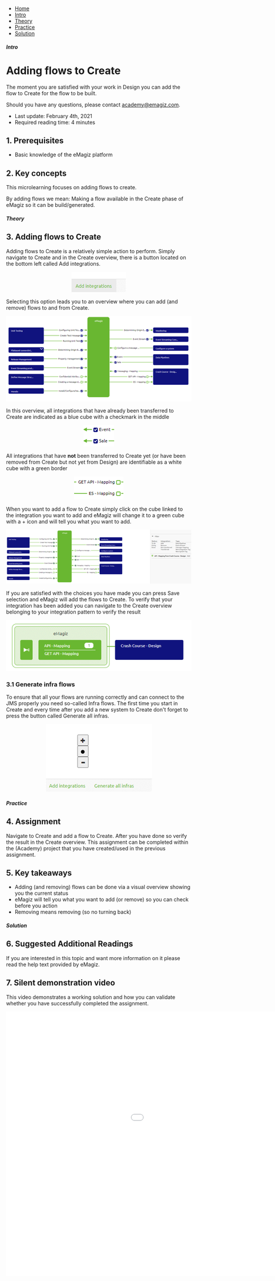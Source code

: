 <div class="ez-academy">
	<div class="ez-academy__body">
		<main class="micro-learning">
		<ul class="doc-nav">
			<li class="doc-nav__item"><a href="../../docs/microlearning/crashcourse-platform-index" class="doc-nav__link">Home</a></li>
			<li class="doc-nav__item"><a href="#intro" class="doc-nav__link">Intro</a></li>
			<li class="doc-nav__item"><a href="#theory" class="doc-nav__link">Theory</a></li>
			<li class="doc-nav__item"><a href="#practice" class="doc-nav__link">Practice</a></li>
			<li class="doc-nav__item"><a href="#solution" class="doc-nav__link">Solution</a></li>
		</ul>

<div class="doc">

##### Intro

# Adding flows to Create
The moment you are satisfied with your work in Design you can add the flow to Create for the flow to be built.

Should you have any questions, please contact academy@emagiz.com.

- Last update: February 4th, 2021
- Required reading time: 4 minutes

## 1. Prerequisites
- Basic knowledge of the eMagiz platform

## 2. Key concepts
This microlearning focuses on adding flows to create.

By adding flows we mean: Making a flow available in the Create phase of eMagiz so it can be build/generated.

##### Theory

## 3. Adding flows to Create

Adding flows to Create is a relatively simple action to perform. Simply navigate to Create and in the Create overview, there is a button located on the bottom left called Add integrations.

<p align="center"><img src="../../img/microlearning/crashcourse-platform-create-adding-flows-to-create--add-integrations-button.png"></p>

Selecting this option leads you to an overview where you can add (and remove) flows to and from Create.

<p align="center"><img src="../../img/microlearning/crashcourse-platform-create-adding-flows-to-create--add-integrations-overview.png"></p>

In this overview, all integrations that have already been transferred to Create are indicated as a blue cube with a checkmark in the middle

<p align="center"><img src="../../img/microlearning/crashcourse-platform-create-adding-flows-to-create--added-integrations.png"></p>

All integrations that have **not** been transferred to Create yet (or have been removed from Create but not yet from Design) are identifiable as a white cube with a green border

<p align="center"><img src="../../img/microlearning/crashcourse-platform-create-adding-flows-to-create--not-yet-added-integrations.png"></p>

When you want to add a flow to Create simply click on the cube linked to the integration you want to add and eMagiz will change it to a green cube with a + icon and will tell you what you want to add.

<p align="center"><img src="../../img/microlearning/crashcourse-platform-create-adding-flows-to-create--add-integration.png"></p>

If you are satisfied with the choices you have made you can press Save selection and eMagiz will add the flows to Create. 
To verify that your integration has been added you can navigate to the Create overview belonging to your integration pattern to verify the result

<p align="center"><img src="../../img/microlearning/crashcourse-platform-create-adding-flows-to-create--add-flow-result.png"></p>

### 3.1 Generate infra flows
To ensure that all your flows are running correctly and can connect to the JMS properly you need so-called Infra flows. 
The first time you start in Create and every time after you add a new system to Create don't forget to press the button called Generate all infras.

<p align="center"><img src="../../img/microlearning/crashcourse-platform-create-adding-flows-to-create--generate-all-infras.png"></p>

##### Practice
 
## 4. Assignment

Navigate to Create and add a flow to Create. After you have done so verify the result in the Create overview. 
This assignment can be completed within the (Academy) project that you have created/used in the previous assignment.

## 5. Key takeaways

- Adding (and removing) flows can be done via a visual overview showing you the current status
- eMagiz will tell you what you want to add (or remove) so you can check before you action
- Removing means removing (so no turning back)

##### Solution

## 6. Suggested Additional Readings

If you are interested in this topic and want more information on it please read the help text provided by eMagiz.

## 7. Silent demonstration video

This video demonstrates a working solution and how you can validate whether you have successfully completed the assignment.

<iframe width="1280" height="720" src="../../vid/microlearning/crashcourse-platform-create-adding-flows-to-create.mp4" frameborder="0" allow="accelerometer; autoplay; clipboard-write; encrypted-media; gyroscope; picture-in-picture" allowfullscreen></iframe>

</div>
</main>
</div>
</div>